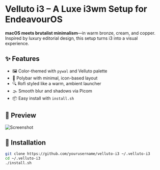 # Velluto i3 – A Luxe i3wm Setup for EndeavourOS

**macOS meets brutalist minimalism**—in warm bronze, cream, and copper.  
Inspired by luxury editorial design, this setup turns i3 into a visual experience.

## ✨ Features

- 🖼 Color-themed with `pywal` and Velluto palette
- 🧱 Polybar with minimal, icon-based layout
- 🔍 Rofi styled like a warm, ambient launcher
- 🌫 Smooth blur and shadows via Picom
- 📦 Easy install with `install.sh`

## 📸 Preview

![Screenshot](wallpaper/velluto-base.jpg)

## 🚀 Installation

```bash
git clone https://github.com/yourusername/velluto-i3 ~/.velluto-i3
cd ~/.velluto-i3
./install.sh
